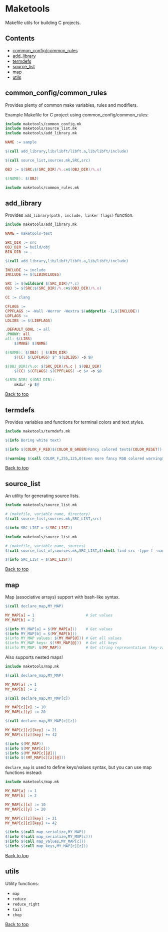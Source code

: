 # Maketools
Makefile utils for building C projects.

## Contents
+ [common_config/common_rules](#common_config-common_rules)
+ [add_library](#add_library)
+ [termdefs](#termdefs)
+ [source_list](#source_list)
+ [map](#map)
+ [utils](#utils)

## common_config/common_rules

Provides plenty of common make variables, rules and modifiers.

Example Makefile for C project using common_config/common_rules:
```Makefile
include maketools/common_config.mk
include maketools/source_list.mk
include maketools/add_library.mk

NAME := sample

$(call add_library,lib/libft/libft.a,lib/libft/include)

$(call source_list,sources.mk,SRC,src)

OBJ := $(SRC:$(SRC_DIR)/%.c=$(OBJ_DIR)/%.o)

$(NAME): $(OBJ)

include maketools/common_rules.mk
```

## add_library

Provides `add_library(path, include, linker flags)` function.

```Makefile
include maketools/add_library.mk

NAME = maketools-test

SRC_DIR := src
OBJ_DIR := build/obj
BIN_DIR := .

$(call add_library,lib/libft/libft.a,lib/libft/include)

INCLUDE := include
INCLUDE += $(LIBINCLUDES)

SRC := $(wildcard $(SRC_DIR)/*.c)
OBJ := $(SRC:$(SRC_DIR)/%.c=$(OBJ_DIR)/%.o)

CC := clang

CFLAGS :=
CPPFLAGS := -Wall -Werror -Wextra $(addprefix -I,$(INCLUDE))
LDFLAGS :=
LDLIBS := $(LIBFLAGS)

.DEFAULT_GOAL := all
.PHONY: all
all: $(LIBS)
	$(MAKE) $(NAME)

$(NAME): $(OBJ) | $(BIN_DIR)
	$(CC) $(LDFLAGS) $^ $(LDLIBS) -o $@

$(OBJ_DIR)/%.o: $(SRC_DIR)/%.c | $(OBJ_DIR)
	$(CC) $(CFLAGS) $(CPPFLAGS) -c $< -o $@

$(BIN_DIR) $(OBJ_DIR):
	mkdir -p $@
```
[Back to top](#maketools)

## termdefs

Provides variables and functions for terminal colors and text styles.

```Makefile
include maketools/termdefs.mk

$(info Boring white text)

$(info $(COLOR_F_RED)$(COLOR_B_GREEN)Fancy colored text$(COLOR_RESET))

$(warning $(call COLOR_F,255,125,0)Even more fancy RGB colored warning$(COLOR_RESET))
```
[Back to top](#maketools)

## source_list
An utility for generating source lists.

```Makefile
include maketools/source_list.mk

# (makefile, variable name, directory)
$(call source_list,sources.mk,SRC_LIST,src)

$(info SRC_LIST = $(SRC_LIST))
```
```Makefile
include maketools/source_list.mk

# (makefile, variable name, sources)
$(call source_list_of,sources.mk,SRC_LIST,$(shell find src -type f -name '*.c'))

$(info SRC_LIST = $(SRC_LIST))
```
[Back to top](#maketools)

## map
Map (associative arrays) support with bash-like syntax.

```Makefile
$(call declare_map,MY_MAP)

MY_MAP[a] = 1						# Set values
MY_MAP[b] = 2

$(info MY_MAP[a] = $(MY_MAP[a]))	# Get values
$(info MY_MAP[b] = $(MY_MAP[b]))
$(info MY_MAP values: $(MY_MAP[@]))	# Get all values
$(info MY_MAP keys: $(!MY_MAP[@]))	# Get all keys
$(info MY_MAP: $(MY_MAP))			# Get string representation (key-value pairs)
```

Also supports nested maps!

```Makefile
include maketools/map.mk

$(call declare_map,MY_MAP)

MY_MAP[a] := 1
MY_MAP[b] := 2

$(call declare_map,MY_MAP[c])

MY_MAP[c][x] := 10
MY_MAP[c][y] := 20

$(call declare_map,MY_MAP[c][z])

MY_MAP[c][z][key] := 21
MY_MAP[c][z][key] += 42

$(info $(MY_MAP))
$(info $(MY_MAP[c]))
$(info $(MY_MAP[c][@]))
$(info $(!MY_MAP[c][z][@]))
```

`declare_map` is used to define keys/values syntax, but you can use map functions instead:

```Makefile
include maketools/map.mk

MY_MAP[a] := 1
MY_MAP[b] := 2

MY_MAP[c][x] := 10
MY_MAP[c][y] := 20

MY_MAP[c][z][key] := 21
MY_MAP[c][z][key] += 42

$(info $(call map_serialize,MY_MAP))
$(info $(call map_serialize,MY_MAP[c]))
$(info $(call map_values,MY_MAP[c]))
$(info $(call map_keys,MY_MAP[c][z]))
```

[Back to top](#maketools)

## utils
Utility functions:
+ `map`
+ `reduce`
+ `reduce_right`
+ `tail`
+ `chop`

[Back to top](#maketools)
